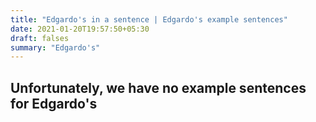 ```yaml
---
title: "Edgardo's in a sentence | Edgardo's example sentences"
date: 2021-01-20T19:57:50+05:30
draft: falses
summary: "Edgardo's"
---
```

## Unfortunately, we have no example sentences for Edgardo's                 
